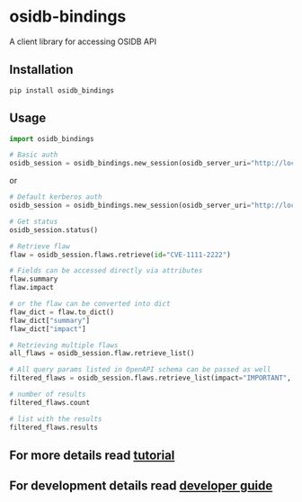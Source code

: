 # osidb-bindings
A client library for accessing OSIDB API

## Installation

```
pip install osidb_bindings
```

## Usage

```python
import osidb_bindings

# Basic auth
osidb_session = osidb_bindings.new_session(osidb_server_uri="http://localhost:8000/", username="username", password="password")
```
or
```python
# Default kerberos auth
osidb_session = osidb_bindings.new_session(osidb_server_uri="http://localhost:8000/")
```

```python
# Get status
osidb_session.status()

# Retrieve flaw
flaw = osidb_session.flaws.retrieve(id="CVE-1111-2222")

# Fields can be accessed directly via attributes
flaw.summary
flaw.impact

# or the flaw can be converted into dict
flaw_dict = flaw.to_dict()
flaw_dict["summary"]
flaw_dict["impact"]

# Retrieving multiple flaws
all_flaws = osidb_session.flaw.retrieve_list()

# All query params listed in OpenAPI schema can be passed as well
filtered_flaws = osidb_session.flaws.retrieve_list(impact="IMPORTANT", tracker_ids=["111111", "222222"])

# number of results
filtered_flaws.count

# list with the results
filtered_flaws.results
```

## For more details read [tutorial](TUTORIAL.md)

## For development details read [developer guide](DEVELOP.md)

